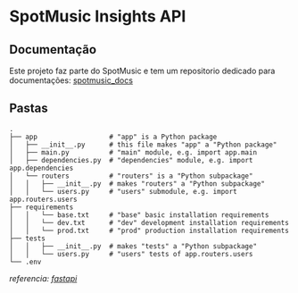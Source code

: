 # SpotMusic Insights API

## Documentação

Este projeto faz parte do SpotMusic e tem um repositorio dedicado para documentações: [spotmusic_docs](https://github.com/spotmusic-grupo-9/spotmusic_docs)

## Pastas

```
.
├── app                  # "app" is a Python package
│   ├── __init__.py      # this file makes "app" a "Python package"
│   ├── main.py          # "main" module, e.g. import app.main
│   ├── dependencies.py  # "dependencies" module, e.g. import app.dependencies
│   └── routers          # "routers" is a "Python subpackage"
│   │   ├── __init__.py  # makes "routers" a "Python subpackage"
│   │   └── users.py     # "users" submodule, e.g. import app.routers.users
├── requirements
│   │   └── base.txt     # "base" basic installation requirements
│   │   └── dev.txt      # "dev" development installation requirements
│   │   └── prod.txt     # "prod" production installation requirements
├── tests
│   │   ├── __init__.py  # makes "tests" a "Python subpackage"
│   │   └── users.py     # "users" tests of app.routers.users
└── .env
```

_referencia: [fastapi](https://fastapi.tiangolo.com/tutorial/bigger-applications/)_
